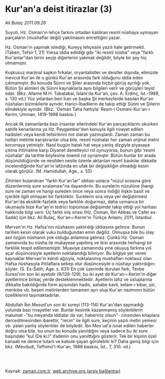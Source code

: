 # Kur'an'a deist itirazlar (3)

*Ali Bulaç 2011.09.26*

<td class="columnist-detail">
<p>Suyuti, Hz. Osman'ın lehçe farkını ortadan kaldıran resmî nüshaya uymayan parçaların (mushaflar değil) yakılmasını emrettiğini yazar.</p>
<p>
<div id="haberMetinDiv">
<p>Hz. Osman'ın yapmak istediği, Kureyş lehçesini yazılı hale getirmekti. (Taberi, Tefsir 1, 21) Yoksa iddia edildiği gibi "iki resmî nüsha" veya "farklı Kur'anlar"dan birini seçip diğerlerini yakmak değildir, böyle bir şey hiç olmamıştır.
<p> Kuşkusuz marjinal sapkın fırkalar, oryantalistler ve deistler dışında, elimizde mevcut Kur'an ile o günkü Kur'an arasında fark olduğunu iddia eden çıkmamıştır. Bu konuda Sünni ve Şiiler arasında hiçbir görüş ayrılığı yok. Bütün Şii alimleri de Sünni kaynaklarla aynı bilgileri verir ve görüşleri teyid eder. (Bkz. Allame M.H. Tabatabai, İslam'da Kur'an, çev. A. Erdinç, İst.-1988, s. 130 vd.) Yüz yıllardan beri İran ve başka Şii merkezlerde basılan Kur'an nüshaları bizimkilerle aynıdır. Harici-İbadilerin de takip ettiği Sünni ve Şiilerin elindekiyle aynıdır. (Bkz. 'Osman Taha hattıyla' Resm-i Osmani-Kur'an-ı Kerim, Umman, 1419-1998 baskısı.)
<p> Ancak ilk zamanlarda bazı insanlar ellerindeki Kur'an parçacıklarını okurken sahife kenarlarına ya Hz. Peygamber'den konuyla ilgili rivayet edilen hadisleri veya kendi tefsirlerini not olarak yazmışlardı. Zaman zaman bu notları metinle karıştıranlar olsa bile, resmî nüshalar her zaman orijinal metni korumaya yetmiştir. Nasıl bugün hatalı hat veya yanlış dizgiyle piyasaya çıkma ihtimaline karşı Diyanet denetleyici rol oynuyorsa, bunun gibi 'resmî nüshalar' da tarihte böylesine önemli rol oynamıştır. Bütün bunlar bir arada düşünüldüğünde ve nesilden nesile özenle aktarılan resmî baskılar dikkatle incelendiğinde Kur'an'ın lafzında en ufak bir değişikliğin olmadığı kesin olarak görülür. (M. Hamidullah, Age., s. 55)
<p> Zihinleri bulandıran "farklı Kur'an'lar" iddiası ustaca "nüzul sırasına göre düzenlenmiş sure sıralaması"na dayandırılır. Bu surelerin nüzulüne (hangi sure ne zaman ve hangi sureden önce veya sonra indiği) ilişkin basit ve içerikle ilgili olmayan bir farklılıktır. Surelerin sıra veya yer değiştirmesi Kur'an'da eksiklik-fazlalık veya farklılık doğurmaz, daha uzmanca bir okumayla bize Kur'an'ın tedrici toplumsal değişimde takip ettiği yol haritası hakkında bilgi verir. Üç farklı iniş sırası (Hz. Osman, İbn Abbas ve Cafer es-Sadık) için bkz. Ali Bulaç, Kur'an-ı Kerim'in Türkçe Anlamı, 2011, İstanbul.
<p> Mervan'ın Hz. Hafsa'nın nüshasını yaktırdığı iddiasına gelince. Bunun tarihen kesin olarak vuku bulduğundan emin değiliz. Olmuşsa bile bu olay asıl özgün nüshanın yok olduğu anlamına gelmez. Çünkü Hz. Osman zamanında bu nüsha ile mukayese yapılmış ve ikisi arasında herhangi bir farklılık tespit edilememiştir. Muaviye zamanında yine okuyuş farkına yol açar düşüncesiyle ayetlerin noktalandığı biliniyor. Bu bilgiye yer veren kaynaklar Mervan'ın kendi ağzıyla, noktalanmış mushafları noktasız olan Hafsa nüshasıyla ihtilaflara sebep olur düşüncesiyle o nüshayı yaktırdığını söyler. (S. Es-Salih, Age. s. 631) En çok üzerinde durulan fark, Tevbe Suresi'nin son iki ayetidir (9/128-129); bu iki ayet de Kur'an-ı Kerim'in diğer ayetlerince birkaç yerde desteklenmektedir. Ayetlerin lafız ve üsluplarına dikkatle bakıldığında form açısından hadis, sahabe kavli, kelam-ı kibar, şiir, menkıbe vb. beşeri metinlerden tamamen ayrı olup Kur'an nazmının bütün özelliklerini taşımaktadırlar.
<p> Abdullah İbn Mesud'un son iki sureyi (113-114) Kur'an'dan saymadığı yolunda bazı rivayetler var. Bunlar kesinlik kazanmamış söylentilerin malumat -"bu meyanda iddialar da var, haberiniz olsun"- cinsinden kitaplara dercedilmesinden ibarettir, "recm" ile ilgili sure, keçinin yazılı metin yemesi vb. yalan yanlış söylentiler de böyledir. İbn Mes'ud'a isnat edilen haberler doğru olsa bile, bu onun bu konuda yanıldığını veya sadece bu iki sure başındaki "kul (De ki:)" ifadenin onu yanılttığını gösterir. Tek bir kişinin özel kanaati ne derece tutarlı ve kabule şayan görülebilir ki? Daha geniş bilgi için bkz. (Mevdudi, Tefhimü'l-Kur'an, 1988 baskısı, İst., 7, 310. vd.) </p></p></p></p></p></p></div>
</p>


<p><br>
		 </br></p></td>

Kaynak: [zaman.com.tr](http://zaman.com.tr/yazar.do?yazino=1183764), [web.archive.org (arşiv bağlantısı)](http://web.archive.org/web/20111212054935/http://www.zaman.com.tr:80/yazar.do?yazino=1183764)
